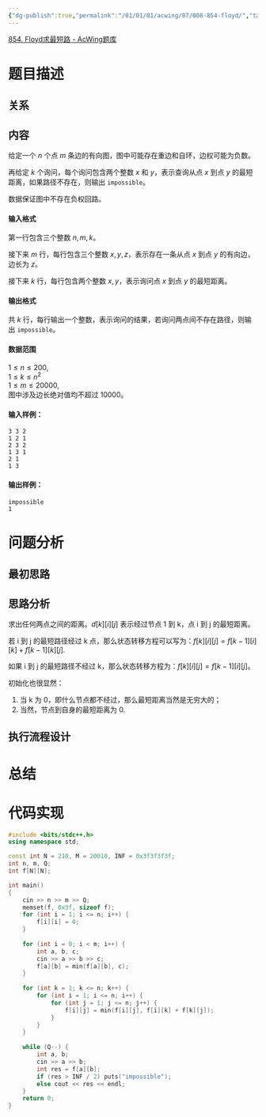 ```yaml
---
{"dg-publish":true,"permalink":"/01/01/01/acwing/07/008-854-floyd/","tags":["blog","图论/多源汇最短路","Floyd","模板题","dp"]}
---
```


[854. Floyd求最短路 - AcWing题库](https://www.acwing.com/problem/content/856/)
# 题目描述
## 关系

## 内容
给定一个 $n$ 个点 $m$ 条边的有向图，图中可能存在重边和自环，边权可能为负数。

再给定 $k$ 个询问，每个询问包含两个整数 $x$ 和 $y$，表示查询从点 $x$ 到点 $y$ 的最短距离，如果路径不存在，则输出 `impossible`。

数据保证图中不存在负权回路。

#### 输入格式

第一行包含三个整数 $n,m,k$。

接下来 $m$ 行，每行包含三个整数 $x,y,z$，表示存在一条从点 $x$ 到点 $y$ 的有向边，边长为 $z$。

接下来 $k$ 行，每行包含两个整数 $x,y$，表示询问点 $x$ 到点 $y$ 的最短距离。

#### 输出格式

共 $k$ 行，每行输出一个整数，表示询问的结果，若询问两点间不存在路径，则输出 `impossible`。

#### 数据范围

$1 \le n \le 200$,  
$1 \le k \le n^2$  
$1 \le m \le 20000$,  
图中涉及边长绝对值均不超过 $10000$。

#### 输入样例：

```
3 3 2
1 2 1
2 3 2
1 3 1
2 1
1 3
```

#### 输出样例：

```
impossible
1
```
# 问题分析
## 最初思路

## 思路分析
求出任何两点之间的距离。$\displaystyle d[k][i][j]$ 表示经过节点 1 到 k，点 i 到 j 的最短距离。

若 i 到 j 的最短路径经过 k 点，那么状态转移方程可以写为：$\displaystyle f[k][i][j] = f[k-1][i][k]+f[k-1][k][j]$.

如果 i 到 j 的最短路径不经过 k，那么状态转移方程为：$\displaystyle f[k][i][j]=f[k-1][i][j]$。

初始化也很显然：
 1. 当 k 为 0，即什么节点都不经过，那么最短距离当然是无穷大的；
 2. 当然，节点到自身的最短距离为 0.


## 执行流程设计

# 总结

# 代码实现
```c++
#include <bits/stdc++.h>
using namespace std;

const int N = 210, M = 20010, INF = 0x3f3f3f3f;
int n, m, Q;
int f[N][N];

int main()
{
    cin >> n >> m >> Q;
    memset(f, 0x3f, sizeof f);
    for (int i = 1; i <= n; i++) {
        f[i][i] = 0;
    }
    
    for (int i = 0; i < m; i++) {
        int a, b, c;
        cin >> a >> b >> c;
        f[a][b] = min(f[a][b], c);
    }
    
    for (int k = 1; k <= n; k++) {
        for (int i = 1; i <= n; i++) {
            for (int j = 1; j <= n; j++) {
                f[i][j] = min(f[i][j], f[i][k] + f[k][j]);
            }
        }
    }
    
    while (Q--) {
        int a, b;
        cin >> a >> b;
        int res = f[a][b];
        if (res > INF / 2) puts("impossible");
        else cout << res << endl;
    }
    return 0;
}
```